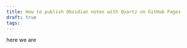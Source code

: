 ```yaml
---
title: How to publish Obsidian notes with Quartz on GitHub Pages
draft: true
tags:
---
```

 here we are 

